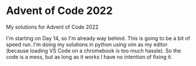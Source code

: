 # Advent of Code 2022

My solutions for Advent of Code 2022

I'm starting on Day 14, so I'm already way behind. This is going to be a bit of speed run. I'm doing my solutions in python using vim as my editor (because loading VS Code on a chromebook is too much hassle). So the code is a mess, but as long as it works I have no intention of fixing it.
